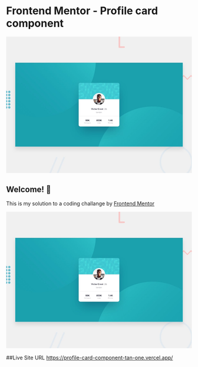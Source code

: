 # Frontend Mentor - Profile card component

![Design preview for the Profile card component coding challenge](./design/desktop-preview.jpg)

## Welcome! 👋

This is my solution to a coding challange by [Frontend Mentor](https://www.frontendmentor.io)

![Design preview for the Huddle landing page with single introductory section](./design/desktop-preview.jpg)

##Live Site URL
https://profile-card-component-tan-one.vercel.app/
